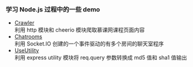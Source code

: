 ### 学习 Node.js 过程中的一些 demo

- [Crawler](https://github.com/linxiaoru/nodejs-tutorial/tree/master/examples/Crawler)</br>
  利用 http 模块和 cheerio 模块爬取慕课网课程页面内容
- [Chatrooms](https://github.com/linxiaoru/nodejs-tutorial/tree/master/examples/Chatrooms)</br>
  利用 Socket.IO 创建的一个事件驱动的有多个房间的聊天室程序
- [UseUtility]('./examples/UseUtility')</br>
  利用 express utility 模块将 req.query 参数转换成 md5 值和 sha1 值输出